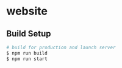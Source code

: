# website

## Build Setup

```bash
# build for production and launch server
$ npm run build
$ npm run start
```